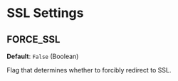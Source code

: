 # SSL Settings

## FORCE_SSL
**Default**: `False` (Boolean)

Flag that determines whether to forcibly redirect to SSL.
